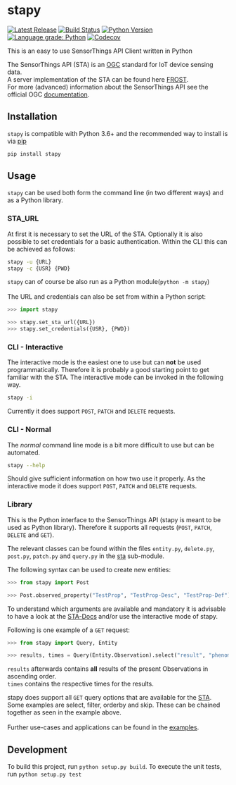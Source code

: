 # stapy
[![Latest Release](https://img.shields.io/github/release/zMoooooritz/stapy.svg)](https://github.com/zMoooooritz/stapy/releases)
[![Build Status](https://github.com/zMoooooritz/stapy/workflows/build/badge.svg)](https://github.com/zMoooooritz/stapy/actions)
[![Python Version](https://img.shields.io/pypi/pyversions/stapy.svg)](https://pypi.org/project/stapy/)
[![Language grade: Python](https://img.shields.io/lgtm/grade/python/g/zMoooooritz/stapy.svg?logo=lgtm&logoWidth=18)](https://lgtm.com/projects/g/zMoooooritz/stapy/context:python)
[![Codecov](https://codecov.io/gh/zMoooooritz/stapy/branch/master/graph/badge.svg?token=04D52OK2H4)](https://codecov.io/github/zMoooooritz/stapy?branch=master)

This is an easy to use SensorThings API Client written in Python

The SensorThings API (STA) is an [OGC](https://www.osgeo.org/partners/ogc/) standard for IoT device sensing data.\
A server implementation of the STA can be found here [FROST](https://github.com/FraunhoferIOSB/FROST-Server).\
For more (advanced) information about the SensorThings API see the official OGC [documentation](http://developers.sensorup.com/docs).

## Installation

`stapy` is compatible with Python 3.6+ and the recommended way to install is via [pip](https://pip.pypa.io/en/stable/)
```bash
pip install stapy
```

## Usage

`stapy` can be used both form the command line (in two different ways) and as a Python library.

### STA_URL

At first it is necessary to set the URL of the STA.
Optionally it is also possible to set credentials for a basic authentication.
Within the CLI this can be achieved as follows:
```bash
stapy -u {URL}
stapy -c {USR} {PWD}
```
`stapy` can of course be also run as a Python module(`python -m stapy`)
\
\
The URL and credentials can also be set from within a Python script:
```python
>>> import stapy

>>> stapy.set_sta_url({URL})
>>> stapy.set_credentials({USR}, {PWD})
```


### CLI - Interactive

The interactive mode is the easiest one to use but can **not** be used programmatically.
Therefore it is probably a good starting point to get familiar with the STA.
The interactive mode can be invoked in the following way.
```bash
stapy -i
```
Currently it does support `POST`, `PATCH` and `DELETE` requests.

### CLI - Normal

The *normal* command line mode is a bit more difficult to use but can be automated.
```bash
stapy --help
```
Should give sufficient information on how two use it properly.
As the interactive mode it does support `POST`, `PATCH` and `DELETE` requests.

### Library

This is the Python interface to the SensorThings API (stapy is meant to be used as Python library).
Therefore it supports all requests (`POST`, `PATCH`, `DELETE` and `GET`).

The relevant classes can be found within the files `entity.py`, `delete.py`, `post.py`, `patch.py` and `query.py` in the [sta](https://github.com/zMoooooritz/stapy/tree/master/stapy/sta) sub-module.

The following syntax can be used to create new entities:
```python
>>> from stapy import Post

>>> Post.observed_property("TestProp", "TestProp-Desc", "TestProp-Def")
```
To understand which arguments are available and mandatory it is advisable to have a look at the [STA-Docs](https://developers.sensorup.com/docs/) and/or use the interactive mode of stapy.

Following is one example of a `GET` request:
```python
>>> from stapy import Query, Entity

>>> results, times = Query(Entity.Observation).select("result", "phenomenonTime").order("result").get_data_sets()
```
`results` afterwards contains **all** results of the present Observations in ascending order.\
`times` contains the respective times for the results.

stapy does support all `GET` query options that are available for the [STA](https://developers.sensorup.com/docs/#queryparameters).
Some examples are select, filter, orderby and skip. These can be chained together as seen in the example above.
\
\
Further use-cases and applications can be found in the [examples](https://github.com/zMoooooritz/stapy/tree/master/examples).

## Development
To build this project, run `python setup.py build`. To execute the unit tests, run `python setup.py test`
